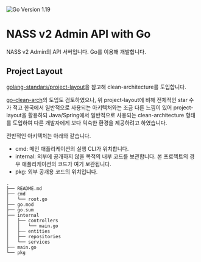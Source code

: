 ![Go Version 1.19](https://img.shields.io/badge/Go%20Version-1.19-blue)

# NASS v2 Admin API with Go

NASS v2 Admin의 API 서버입니다.
Go를 이용해 개발합니다.

## Project Layout

[golang-standars/project-layout](https://github.com/golang-standards/project-layout)을 참고해 clean-architecture를 도입합니다.

[go-clean-arch](https://github.com/bxcodec/go-clean-arch/tree/master/article)의 도입도 검토하였으나, 위 project-layout에 비해 전체적인 star 수가 적고 한국에서 일반적으로 사용되는 아키텍처와는 조금 다른 느낌이 있어 project-layout을 활용하되 Java/Spring에서 일반적으로 사용되는 clean-architecture 형태를 도입하여 다른 개발자에게 보다 익숙한 환경을 제공하려고 하였습니다.

전반적인 아키텍처는 아래와 같습니다.

- cmd: 메인 애플리케이션의 실행 CLI가 위치합니다.
- internal: 외부에 공개하지 않을 목적의 내부 코드를 보관합니다. 본 프로젝트의 경우 애플리케이션의 코드가 여기 보관됩니다.
- pkg: 외부 공개용 코드의 위치입니다.

```
.
├── README.md
├── cmd
│   └── root.go
├── go.mod
├── go.sum
├── internal
│   ├── controllers
│   │   └── main.go
│   ├── entities
│   ├── repositories
│   └── services
├── main.go
└── pkg
```
